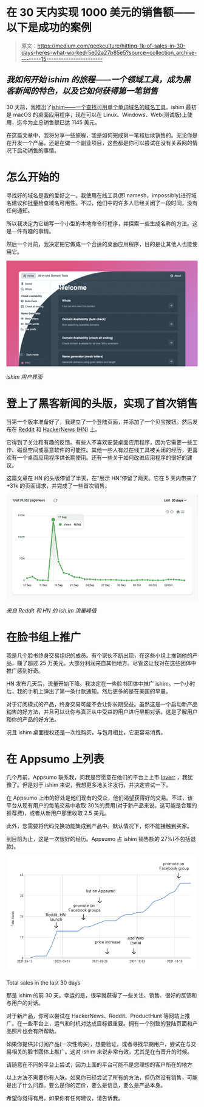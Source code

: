 # 在 30 天内实现 1000 美元的销售额——以下是成功的案例

> 原文：<https://medium.com/geekculture/hitting-1k-of-sales-in-30-days-heres-what-worked-5e02a27b85e5?source=collection_archive---------15----------------------->

## *我如何开始 ishim 的旅程——一个领域工具，成为黑客新闻的特色，以及它如何获得第一笔销售*

30 天前，我推出了[ishim——一个查找可用单个单词域名的域名工具](https://twitter.com/hieuSSR/status/1437083927710093317)。ishim 最初是 macOS 的桌面应用程序，现在可以在 Linux、Windows、Web(测试版)上使用，迄今为止总销售额已达 1145 美元。

在这篇文章中，我将分享一些旅程，我是如何完成第一笔和后续销售的。无论你是在开发一个产品，还是在做一个副业项目，这些都是你可以尝试在没有关系网的情况下启动销售的事情。

# 怎么开始的

寻找好的域名是我的爱好之一。我使用在线工具(即 namesh，impossibly)进行域名建议和批量检查域名可用性。不过，他们中的许多人已经关闭了一段时间，没有任何通知。

所以我决定为它编写一个小型的本地命令行程序，并探索一些生成名称的方法。这是一件有趣的事情。

然后一个月前，我决定把它做成一个合适的桌面应用程序，目的是让其他人也能使用它。

![](img/39b62ce4b8f63bd4be5f33a0ce7de3ed.png)

*ishim 用户界面*

# 登上了黑客新闻的头版，实现了首次销售

当第一个版本准备好了，我建立了一个登陆页面，并添加了一个贝宝按钮。然后发布在 [Reddit](https://www.reddit.com/r/SideProject/comments/pmqtfo/allinone_domain_tools_find_the_perfect_domain_for/) 和 [HackerNews (HN)](https://news.ycombinator.com/item?id=28563831) 上。

它得到了关注和有趣的反馈。有些人不喜欢安装桌面应用程序，因为它需要一些工作、磁盘空间或恶意软件的可能性。其他一些人有过在线工具被关闭的经历，更喜欢有一个桌面应用程序供长期使用。还有一些关于如何改进应用程序的很好的建议。

这篇文章在 HN 的头版停留了半天，在“展示 HN”停留了两天。它在 5 天内带来了+31k 的页面请求，并完成了一些首次销售。

![](img/64e00597a6841fcc6b894a5c0c1a9d76.png)

*来自 Reddit 和 HN 的 ish.im 流量峰值*

# 在脸书组上推广

我是几个脸书终身交易组织的成员。有个家伙不断出现，在这些小组上推销他的产品，赚了超过 25 万美元。大部分利润来自其他地方。尽管这让我对在这些团体中推广感到好奇。

HN 发布几天后，流量开始下降。我决定在一些脸书团体中推广 ishim。一个小时后，我的手机上弹出了第一条付款通知。然后更多的是在美国的早晨。

对于订阅模式的产品，终身交易可能不会让你长期受益。虽然这是一个启动新产品销售的好方法，并且可以让你与真正从中受益的用户进行早期对话。这是了解用户和你的产品的好方法。

况且 ishim 桌面授权还是一次性购买。与包月相比，它更容易消费。

# 在 Appsumo 上列表

几个月前，Appsumo 联系我，问我是否愿意在他们的平台上上市 [Inverr](https://inverr.com) ，我犹豫了。但是对于 ishim 来说，我想更多地关注发行，并决定尝试一下。

在 Appsumo 上市的好处是他们现有的受众，他们渴望获得好的交易。不过，该平台从现有用户的每笔交易中收取 30%的费用(对于新产品来说，这可能是合理的推荐费)，或者从新用户那里收取 2.5 美元。

此外，您需要将代码兑换功能集成到产品中。默认情况下，你不能接触到买家。

到目前为止，这是一次很好的经历。Appsumo 占 ishim 销售额的 27%(不包括退款)。

![](img/e3c77ff9ace2a1e3f8f0c579b6bd2298.png)

Total sales in the last 30 days

那是 ishim 的前 30 天。幸运的是，很早就获得了一些关注、销售、很好的反馈和与用户的对话。

对于新产品，你可以尝试在 HackerNews、Reddit、ProductHunt 等网站上推广。在一些平台上，运气和时机对达成目标很重要。拥有一个别致的登陆页面和产品照片也会有所帮助。

如果你提供非订阅产品(一次性购买)，想要验证，或者寻找早期用户，尝试在与交易相关的脸书团体上推广。这对 ishim 来说非常有效，尤其是在有晋升的时候。

请随意在不同的平台上尝试，因为上面的平台可能不是您理想的客户所在的地方

以上方法不需要你有人脉。如果你已经尝试了所有的方法，但仍然没有销售，可能是出了什么问题。要么是你的定价，要么是信息，要么是产品本身。

希望你觉得有用，如果你有任何建议，请告诉我。